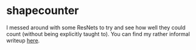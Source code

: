 # shapecounter
I messed around with some ResNets to try and see how well they could count (without being explicitly taught to). You can find my rather informal writeup [here](https://github.com/c-mulliken/shapecounter/blob/main/writeup.pdf).

